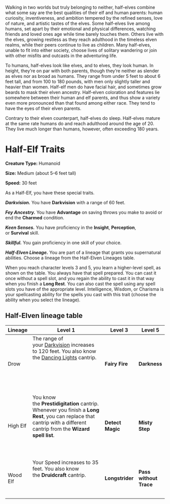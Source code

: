 Walking in two worlds but truly belonging to neither, half-elves combine what some say are the best qualities of their elf and human parents: human curiosity, inventiveness, and ambition tempered by the refined senses, love of nature, and artistic tastes of the elves. Some half-elves live among humans, set apart by their emotional and physical differences, watching friends and loved ones age while time barely touches them. Others live with the elves, growing restless as they reach adulthood in the timeless elven realms, while their peers continue to live as children. Many half-elves, unable to fit into either society, choose lives of solitary wandering or join with other misfits and outcasts in the adventuring life.

To humans, half-elves look like elves, and to elves, they look human. In height, they’re on par with both parents, though they’re neither as slender as elves nor as broad as humans. They range from under 5 feet to about 6 feet tall, and from 100 to 180 pounds, with men only slightly taller and heavier than women. Half-elf men do have facial hair, and sometimes grow beards to mask their elven ancestry. Half-elven coloration and features lie somewhere between their human and elf parents, and thus show a variety even more pronounced than that found among either race. They tend to have the eyes of their elven parents.

Contrary to their elven counterpart, half-elves do sleep. Half-elves mature at the same rate humans do and reach adulthood around the age of 20. They live much longer than humans, however, often exceeding 180 years.

# Half-Elf Traits

**Creature Type:** Humanoid

**Size:** Medium (about 5–6 feet tall) 

**Speed:** 30 feet

As a Half-Elf, you have these special traits.

**_Darkvision._** You have **Darkvision** with a range of 60 feet.

**_Fey Ancestry._** You have **Advantage** on saving throws you make to avoid or end the **Charmed** condition.

**_Keen Senses._** You have proficiency in the **Insight**, **Perception**, or **Survival** skill.

**_Skillful._** You gain proficiency in one skill of your choice.

**_Half-Elven Lineage._** You are part of a lineage that grants you supernatural abilities. Choose a lineage from the Half-Elven Lineages table.

When you reach character levels 3 and 5, you learn a higher-level spell, as shown on the table. You always have that spell prepared. You can cast it once without a spell slot, and you regain the ability to cast it in that way when you finish a **Long Rest**. You can also cast the spell using any spell slots you have of the appropriate level. Intelligence, Wisdom, or Charisma is your spellcasting ability for the spells you cast with this trait (choose the ability when you select the lineage).

## Half-Elven lineage table

| Lineage  | Level 1                                                                                                                                                                                                                                                        | Level 3          | Level 5                |
| -------- | -------------------------------------------------------------------------------------------------------------------------------------------------------------------------------------------------------------------------------------------------------------- | ---------------- | ---------------------- |
| Drow     | The range of your [Darkvision](https://www.dndbeyond.com/sources/dnd/free-rules/rules-glossary#Darkvision) increases to 120 feet. You also know the [Dancing Lights](https://www.dndbeyond.com/spells/2619058-dancing-lights) cantrip.<br><br><br><br><br><br> | **Fairy Fire**   | **Darkness**           |
| High Elf | You know the **Prestidigitation** cantrip. Whenever you finish a **Long Rest**, you can replace that cantrip with a different cantrip from the **Wizard spell list**.<br><br><br><br>                                                                          | **Detect Magic** | **Misty Step**         |
| Wood Elf | Your Speed increases to 35 feet. You also know the **Druidcraft** cantrip.<br><br><br><br>                                                                                                                                                                     | **Longstrider**  | **Pass without Trace** |

